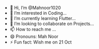 - 👋 Hi, I’m @Mahnoor1020
- 👀 I’m interested in Coding...
- 🌱 I’m currently learning Flutter...
- 💞️ I’m looking to collaborate on Projects...
- 📫 How to reach me ...
- 😄 Pronouns: Mah Noor
- ⚡ Fun fact: Wish me on 21 Oct

<!---
Mahnoor1020/Mahnoor1020 is a ✨ special ✨ repository because its `README.md` (this file) appears on your GitHub profile.
You can click the Preview link to take a look at your changes.
--->
